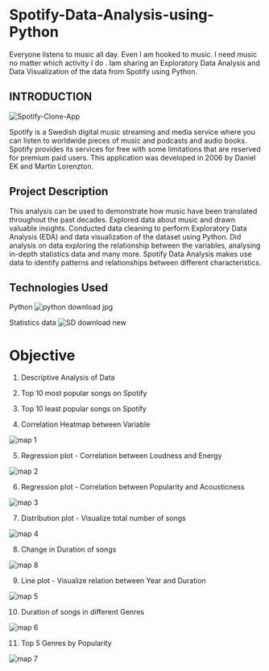 
# Spotify-Data-Analysis-using-Python

Everyone listens to music all day. Even I am hooked to music. I need music no matter which activity I do .
Iam sharing an Exploratory Data Analysis and Data Visualization of the data from Spotify using Python.

## INTRODUCTION ##

![Spotify-Clone-App](https://github.com/ThanushaSagadevan/Spotify-Data-Analysis-using-Python/assets/147089514/50bd2cea-f1cd-4f41-a00b-6f50c43fdc04)

Spotify is a Swedish digital music streaming and media service where you can listen to worldwide pieces of music and podcasts and audio books. Spotify provides its services for free with some limitations that are reserved for premium paid users. This application was developed in 2006 by Daniel EK and Martin Lorenzton.

## Project Description ## 

This analysis can be used to demonstrate how music have been translated throughout the past decades. Explored data about music and drawn valuable insights. Conducted data cleaning to perform Exploratory Data Analysis (EDA) and data visualization of the dataset using Python. Did analysis on data exploring the relationship between the variables, analysing in-depth statistics data and many more. Spotify Data Analysis makes use data to identify patterns and relationships between different characteristics. 

## Technologies Used ##

Python ![python download jpg](https://github.com/ThanushaSagadevan/Spotify-Data-Analysis-using-Python/assets/147089514/b53efd36-ac0a-4389-83d1-df004fcf1c1b)

Statistics data ![SD download new](https://github.com/ThanushaSagadevan/Spotify-Data-Analysis-using-Python/assets/147089514/61f1cc41-dc3e-44ec-a891-74556853a5b5)


# Objective # 

1. Descriptive Analysis of Data

2. Top 10 most popular songs on Spotify 

3. Top 10 least popular songs on Spotify 

4. Correlation Heatmap between Variable 

![map 1](https://github.com/ThanushaSagadevan/Spotify-Data-Analysis-using-Python/assets/147089514/dc5538a3-dbe0-4cdb-a188-f822043dd1e1)

5. Regression plot - Correlation between Loudness and Energy

![map 2](https://github.com/ThanushaSagadevan/Spotify-Data-Analysis-using-Python/assets/147089514/c9d45fa9-5ede-446f-8aa0-556452f3ec73)

6. Regression plot - Correlation between Popularity and Acousticness 

![map 3](https://github.com/ThanushaSagadevan/Spotify-Data-Analysis-using-Python/assets/147089514/941d3b49-9f7d-447a-9566-5dd26b42d02e)

7. Distribution plot - Visualize total number of songs

![map 4](https://github.com/ThanushaSagadevan/Spotify-Data-Analysis-using-Python/assets/147089514/a1c44594-6fba-4948-ae80-270070cd2ff6)

8. Change in Duration of songs

![map 8](https://github.com/ThanushaSagadevan/Spotify-Data-Analysis-using-Python/assets/147089514/72744891-3671-4732-bf51-9758b767413b)
 
9. Line plot - Visualize relation between Year and Duration

![map 5](https://github.com/ThanushaSagadevan/Spotify-Data-Analysis-using-Python/assets/147089514/95f2cad9-6e67-4c4e-b64d-41b574487158)

10. Duration of songs in different Genres

![map 6](https://github.com/ThanushaSagadevan/Spotify-Data-Analysis-using-Python/assets/147089514/b43d0f5e-b899-461e-b5e8-7bbd855a9836)

11. Top 5 Genres by Popularity

![map 7](https://github.com/ThanushaSagadevan/Spotify-Data-Analysis-using-Python/assets/147089514/81bf682f-8819-4be5-bf97-f52f344840c8)

